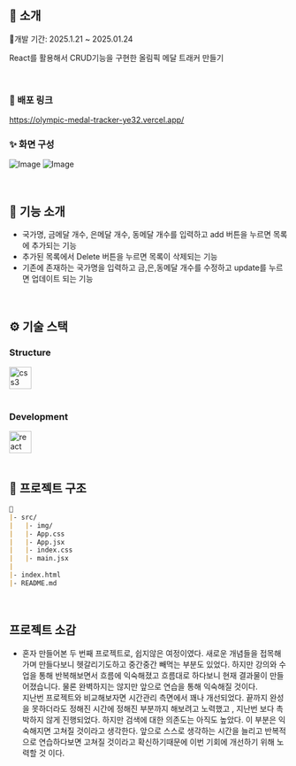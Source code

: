 </div> 

## 📝 소개
📅개발 기간: 2025.1.21 ~ 2025.01.24

React를 활용해서 CRUD기능을 구현한 올림픽 메달 트래커 만들기<br />

<br />

### 💬 배포 링크
https://olympic-medal-tracker-ye32.vercel.app/

### ✨ 화면 구성
![Image](https://github.com/user-attachments/assets/ccfe56a0-60e4-4ad6-8c53-15223097baf2)
![Image](https://github.com/user-attachments/assets/535c6e97-11a1-4ead-a35a-f9f76188fb8a)



<br />

## 📄 기능 소개
- 국가명, 금메달 개수, 은메달 개수, 동메달 개수를 입력하고 add 버튼을 누르면 목록에 추가되는 기능
- 추가된 목록에서 Delete 버튼을 누르면 목록이 삭제되는 기능
- 기존에 존재하는 국가명을 입력하고 금,은,동메달 개수를 수정하고 update를 누르면 업데이트 되는 기능

<br />

## ⚙ 기술 스택

### Structure
<div>
<img src="https://cdn.jsdelivr.net/gh/devicons/devicon/icons/css3/css3-original.svg" height="40" alt="css3 logo"  />
<div />
<br />
    
### Development
<div>
<img src="https://cdn.jsdelivr.net/gh/devicons/devicon/icons/react/react-original.svg" height="40" alt="react logo"  />
</div>



<br />

## 📁 프로젝트 구조
```markdown
📁
|- src/
|   |- img/
|   |- App.css
|   |- App.jsx
|   |- index.css
|   |- main.jsx
|
|- index.html
|- README.md
```
<br />

## 프로젝트 소감
- 혼자 만들어본 두 번째 프로젝트로, 쉽지않은 여정이였다. 새로운 개념들을 접목해가며 만들다보니 헷갈리기도하고 중간중간 빼먹는 부분도 있었다. 하지만 강의와 수업을 통해 반복해보면서 흐름에 익숙해졌고 흐름대로 하다보니 현재 결과물이 만들어졌습니다. 물론 완벽하지는 않지만 앞으로 연습을 통해 익숙해질 것이다.<br/> 지난번 프로젝트와 비교해보자면 시간관리 측면에서 꽤나 개선되었다. 끝까지 완성을 못하더라도 정해진 시간에 정해진 부분까지 해보려고 노력했고 , 지난번 보다 촉박하지 않게 진행되었다. 하지만 검색에 대한 의존도는 아직도 높았다. 이 부분은 익숙해지면 고쳐질 것이라고 생각한다. 앞으로 스스로 생각하는 시간을 늘리고 반복적으로 연습하다보면 고쳐질 것이라고 확신하기때문에 이번 기회에 개선하기 위해 노력할 것 이다.

